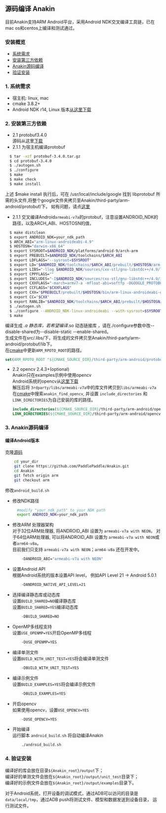 ## 源码编译 Anakin ##

目前Anakin支持ARM Android平台，采用Android NDK交叉编译工具链，已在mac os和centos上编译和测试通过。

### 安装概览 ###

* [系统需求](#0001)
* [安装第三方依赖](#0002)
* [Anakin源码编译](#0003)
* [验证安装](#0004)


### <span id = '0001'> 1. 系统需求 </span> ###

*  宿主机: linux, mac    
*  cmake 3.8.2+    
*  Android NDK r14, Linux 版本[从这里下载](https://dl.google.com/android/repository/android-ndk-r14b-linux-x86_64.zip)

### <span id = '0002'> 2. 安装第三方依赖 </span> ###

- 2.1 protobuf3.4.0     
   源码从这里[下载](https://github.com/google/protobuf/releases/tag/v3.4.0)    
 - 2.1.1 为宿主机编译protobuf     
 ```bash
   $ tar -xzf protobuf-3.4.0.tar.gz  
   $ cd protobuf-3.4.0   
   $ ./autogen.sh  
   $ ./configure    
   $ make  
   $ make check   
   $ make install
   ```
   上述 $make install 执行后，可在 /usr/local/include/google 找到 libprotobuf 所需的头文件,将整个google文件夹拷贝至Anakin/third-party/arm-android/protobuf/下，
   如有问题，请点[这里](https://github.com/google/protobuf/blob/v3.4.0/src/README.md)
    
 - 2.1.1 交叉编译Android`armeabi-v7a`的protobuf，注意设置ANDROID_NDK的路径，以及ARCH_ABI、HOSTOSN的值，   
 ```bash
   $ make distclean
   $ export ANDROID_NDK=your_ndk_path 
   $ ARCH_ABI="arm-linux-androideabi-4.9"
   $ HOSTOSN="darwin-x86_64"
   $ export SYSROOT=$ANDROID_NDK/platforms/android-9/arch-arm  
   $ export PREBUILT=$ANDROID_NDK/toolchains/$ARCH_ABI
   $ export LDFLAGS="--sysroot=$SYSROOT"
   $ export LD="$ANDROID_NDK/toolchains/$ARCH_ABI/prebuilt/$HOSTOSN/arm-linux-androideabi/bin/ld $LDFLAGS"
   $ export LIBS="-llog $ANDROID_NDK/sources/cxx-stl/gnu-libstdc++/4.9/libs/armeabi-v7a/libgnustl_static.a"
   $ export CPPFLAGS=""
   $ export INCLUDES="-I$ANDROID_NDK/sources/cxx-stl/gnu-libstdc++/4.9/include/ -I$ANDROID_NDK/platforms/android-9/arch-arm/usr/include/ -I$ANDROID_NDK/sources/cxx-stl/gnu-libstdc++/4.9/libs/armeabi-v7a/include/"
   $ export CXXFLAGS="-march=armv7-a -mfloat-abi=softfp -DGOOGLE_PROTOBUF_NO_RTTI --sysroot=$SYSROOT"
   $ export CCFLAGS="$CXXFLAGS"
   $ export CXX="$PREBUILT/prebuilt/$HOSTOSN/bin/arm-linux-androideabi-g++ $CXXFLAGS"
   $ export CC="$CXX"
   $ export RANLIB="$ANDROID_NDK/toolchains/$ARCH_ABI/prebuilt/$HOSTOSN/bin/arm-linux-androideabi-ranlib"  
   $ ./autogen.sh  
   $ ./configure --ANDROID_NDK-linux-androideabi --with-sysroot=$SYSROOT --enable-cross-compile --with-protoc=protoc --disable-shared CXX="$CXX" CC="$CC" LD="$LD"  
   $ make
  ```
  
  编译生成 *.a 静态库，若希望编译*.so 动态链接库 ，请在./configure参数中改--disable-shared为--disable-static --enable-shared。  
  生成文件在src/.libs/下，将生成的文件拷贝至Anakin/third-party/arm-android/protobuf/lib下。  
  在[cmake](../../cmake/find_modules.cmake)中更新`ARM_RPOTO_ROOT`的路径。        
  ```cmake
  set(ARM_RPOTO_ROOT "${CMAKE_SOURCE_DIR}/third-party/arm-android/protobuf")
  ```
  
- 2.2 opencv 2.4.3+(optional)    
    Anakin只在examples示例中使用opencv   
    Android系统的opencv从[这里下载](https://opencv.org/releases.html)    
    解压后将 `3rdparty/libs/armeabi-v7a`中的库文件拷贝到`libs/armeabi-v7a`    
    在[cmake](../../cmake/find_modules.cmake)中搜索`anakin_find_opencv`, 
    并设置 `include_directories` 和 `LINK_DIRECTORIES`为自己安装的库的路径。   
    ```cmake
    include_directories(${CMAKE_SOURCE_DIR}/third-party/arm-android/opencv/sdk/native/jni/include/)
    LINK_DIRECTORIES(${CMAKE_SOURCE_DIR}/third-party/arm-android/opencv/sdk/native/libs/armeabi-v7a/)
    ```
### <span id = '0003'> 3. Anakin源码编译 </span> ###

#### 编译Android版本

   克隆[源码](https://github.com/PaddlePaddle/Anakin/tree/arm)
```bash
    cd your_dir
    git clone https://github.com/PaddlePaddle/Anakin.git
    cd Anakin
    git fetch origin arm
    git checkout arm
  ```
  修改`android_build.sh`    
- 修改NDK路径    
  ```bash
    #modify "your_ndk_path" to your NDK path
    export ANDROID_NDK=your_ndk_path
  ```
- 修改ARM 处理器架构     
  对于32位ARM处理器, 将ANDROID_ABI 设置为 `armeabi-v7a with NEON`， 
  对于64位ARM处理器, 可以将ANDROID_ABI 设置为 `armeabi-v7a with NEON`或者`arm64-v8a`。        
  目前我们只支持 `armeabi-v7a with NEON`；`arm64-v8a` 还在开发中。      
  ```bash
      -DANDROID_ABI="armeabi-v7a with NEON"
  ```
- 设置Android API    
  根据Android系统的版本设置API level， 例如API Level 21 -> Android 5.0.1    
  ```bash
      -DANDROID_NATIVE_API_LEVEL=21
  ```

- 选择编译静态库或动态库    
  设置`BUILD_SHARED=NO`编译静态库    
  设置`BUILD_SHARED=YES`编译动态库    
  ```bash
      -DBUILD_SHARED=NO
  ```
- OpenMP多线程支持    
  设置`USE_OPENMP=YES`开启OpenMP多线程    
  ```bash
      -DUSE_OPENMP=YES
  ```
  
- 编译单测文件    
  设置`BUILD_WITH_UNIT_TEST=YES`将会编译单测文件    
    ```bash
        -DBUILD_WITH_UNIT_TEST=YES
    ```

- 编译示例文件    
  设置`BUILD_EXAMPLES=YES`将会编译示例文件    
    ```bash
        -DBUILD_EXAMPLES=YES
    ```
  
- 开启opencv    
  如果使用opencv，设置`USE_OPENCV=YES`    
    ```bash
        -DUSE_OPENCV=YES
    ```
    
- 开始编译    
  运行脚本 `android_build.sh` 将自动编译Anakin     
  ```bash
      ./android_build.sh
  ```

### <span id = '0004'> 4. 验证安装 </span> ###    
  编译好的库会放在目录`${Anakin_root}/output`下；    
  编译好的单测文件会放在`${Anakin_root}/output/unit_test`目录下；    
  编译好的示例文件会放在`${Anakin_root}/output/examples`目录下。
  
  对于Android系统，打开设备的调试模式，通过ADB可以访问的目录是`data/local/tmp`，通过ADB push将测试文件、模型和数据发送到设备目录， 运行测试文件。
